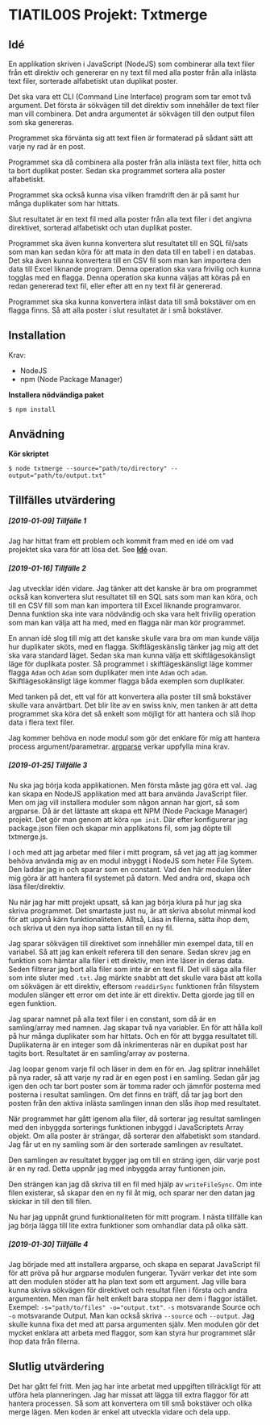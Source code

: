 # TIATIL00S Projekt: Txtmerge

## Idé
En applikation skriven i JavaScript (NodeJS) som combinerar alla text filer från ett direktiv och genererar en ny text fil med alla poster från alla inlästa text filer, sorterade alfabetiskt utan duplikat poster.

Det ska vara ett CLI (Command Line Interface) program som tar emot två argument. Det första är sökvägen till det direktiv som innehåller de text filer man vill combinera. Det andra argumentet är sökvägen till den output filen som ska genereras.

Programmet ska förvänta sig att text filen är formaterad på sådant sätt att varje ny rad är en post.

Programmet ska då combinera alla poster från alla inlästa text filer, hitta och ta bort duplikat poster. Sedan ska programmet sortera alla poster alfabetiskt.

Programmet ska också kunna visa vilken framdrift den är på samt hur många duplikater som har hittats.

Slut resultatet är en text fil med alla poster från alla text filer i det angivna direktivet, sorterad alfabetiskt och utan duplikat poster.

Programmet ska även kunna konvertera slut resultatet till en SQL fil/sats som man kan sedan köra för att mata in den data till en tabell i en databas. Det ska även kunna konvertera till en CSV fil som man kan importera den data till Excel liknande program. Denna operation ska vara frivilig och kunna togglas med en flagga. Denna operation ska kunna väljas att köras på en redan genererad text fil, eller efter att en ny text fil är genererad.

Programmet ska ska kunna konvertera inläst data till små bokstäver om en flagga finns. Så att alla poster i slut resultatet är i små bokstäver.

## Installation
Krav:
* NodeJS
* npm (Node Package Manager)

**Installera nödvändiga paket**
```
$ npm install
```

## Anvädning
**Kör skriptet**
```
$ node txtmerge --source="path/to/directory" --output="path/to/output.txt"
```

## Tillfälles utvärdering
##### [2019-01-09] Tillfälle 1
Jag har hittat fram ett problem och kommit fram med en idé om vad projektet ska vara för att lösa det. See [**Idé**](#Idé) ovan.

##### [2019-01-16] Tillfälle 2
Jag utvecklar idén vidare. Jag tänker att det kanske är bra om programmet också kan konvertera slut resultatet till en SQL sats som man kan köra, och till en CSV fill som man kan importera till Excel liknande programvaror. Denna funktion ska inte vara nödvändig och ska vara helt frivilig operation som man kan välja att ha med, med en flagga när man kör programmet.

En annan idé slog till mig att det kanske skulle vara bra om man kunde välja hur duplikater sköts, med en flagga. Skiftlägeskänslig tänker jag mig att det ska vara standard läget. Sedan ska man kunna välja ett skiftlägesokänsligt läge för duplikata poster. Så programmet i skiftlägeskänsligt läge kommer flagga `Adam` och `Adam` som duplikater men inte `Adam` och `adam`. Skiftlägesokänsligt läge kommer flagga båda exemplen som duplikater.

Med tanken på det, ett val för att konvertera alla poster till små bokstäver skulle vara anvärtbart. Det blir lite av en swiss kniv, men tanken är att detta programmet ska köra det så enkelt som möjligt för att hantera och slå ihop data i flera text filer.

Jag kommer behöva en node modul som gör det enklare för mig att hantera process argument/parametrar. [argparse](https://www.npmjs.com/package/argparse) verkar uppfylla mina krav.

##### [2019-01-25] Tillfälle 3
Nu ska jag börja koda applikationen. Men första måste jag göra ett val. Jag kan skapa en NodeJS applikation med att bara använda JavaScript filer. Men om jag vill installera moduler som någon annan har gjort, så som argparse. Då är det lättaste att skapa ett NPM (Node Package Manager) projekt. Det gör man genom att köra `npm init`. Där efter konfigurerar jag package.json filen och skapar min applikatons fil, som jag döpte till txtmerge.js.

I och med att jag arbetar med filer i mitt program, så vet jag att jag kommer behöva använda mig av en modul inbyggt i NodeJS som heter File Sytem. Den laddar jag in och sparar som en constant. Vad den här modulen låter mig göra är att hantera fil systemet på datorn. Med andra ord, skapa och läsa filer/direktiv.

Nu när jag har mitt projekt upsatt, så kan jag börja klura på hur jag ska skriva programmet. Det smartaste just nu, är att skriva absolut minmal kod för att uppnå kärn funktionaliteten. Alltså, Läsa in filerna, sätta ihop dem, och skriva ut den nya ihop satta listan till en ny fil.

Jag sparar sökvägen till direktivet som innehåller min exempel data, till en variabel. Så att jag kan enkelt referera till den senare. Sedan skrev jag en funktion som hämtar alla filer i ett direktiv, men inte läser in deras data. Seden filtrerar jag bort alla filer som inte är en text fil. Det vill säga alla filer som inte sluter med `.txt`. Jag märkte snabbt att det skulle vara bäst att kolla om sökvägen är ett direktiv, eftersom `readdirSync` funktionen från filsystem modulen slänger ett error om det inte är ett direktiv. Detta gjorde jag till en egen funktion.

Jag sparar namnet på alla text filer i en constant, som då är en samling/array med namnen. Jag skapar två nya variabler. En för att hålla koll på hur många duplikater som har hittats. Och en för att bygga resultatet till. Duplikaterna är en integer som då inkrimenteras när en dupikat post har tagits bort. Resultatet är en samling/array av posterna.

Jag loopar genom varje fil och läser in dem en för en. Jag splitrar innehållet på nya rader, så att varje ny rad är en egen post i en samling. Sedan går jag igen den och tar bort poster som är tomma rader och jämnför posterna med posterna i resultat samlingen. Om det finns en träff, då tar jag bort den posten från den aktiva inlästa samlingen innan den slås ihop med resultatet.

När programmet har gått igenom alla filer, då sorterar jag resultat samlingen med den inbyggda sorterings funktionen inbyggd i JavaScriptets Array objekt. Om alla poster är strängar, då sorterar den alfabetiskt som standard. Jag får ut en ny samling som är den sorterade samlingen av resultatet.

Den samlingen av resultatet bygger jag om till en sträng igen, där varje post är en ny rad. Detta uppnår jag med inbyggda array funtionen join.

Den strängen kan jag då skriva till en fil med hjälp av `writeFileSync`. Om inte filen existerar, så skapar den en ny fil åt mig, och sparar ner den datan jag skickar in till den till filen.

Nu har jag uppnåt grund funktionaliteten för mitt program. I nästa tillfälle kan jag börja lägga till lite extra funktioner som omhandlar data på olika sätt.

##### [2019-01-30] Tillfälle 4
Jag började med att installera argparse, och skapa en separat JavaScript fil för att pröva på hur argparse modulen fungerar. Tyvärr verkar det inte som att den modulen stöder att ha plan text som ett argument. Jag ville bara kunna skriva sökvägen för direktivet och resultat filen i första och andra argumenten. Men man får helt enkelt bara stoppa ner dem i flaggor istället. Exempel: `-s="path/to/files" -o="output.txt"`. `-s` motsvarande Source och `-o` motsvarande Output. Man kan också skriva `--source` och `--output`. Jag skulle kunna fixa det med att parsa argumenten själv. Men modulen gör det mycket enklara att arbeta med flaggor, som kan styra hur programmet slår ihop data från filerna.

## Slutlig utvärdering
Det har gått fel fritt. Men jag har inte arbetat med uppgiften tillräckligt för att utföra hela planneringen. Jag har missat att lägga till extra flaggor för att hantera processen. Så som att konvertera om till små bokstäver och olika merge lägen. Men koden är enkel att utveckla vidare och dela upp.
